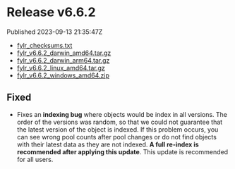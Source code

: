 
# Release v6.6.2

Published 2023-09-13 21:35:47Z

* [fylr_checksums.txt](https://s3.eu-central-1.wasabisys.com/fylr-releases/v6.6.2/fylr_checksums.txt)
* [fylr_v6.6.2_darwin_amd64.tar.gz](https://s3.eu-central-1.wasabisys.com/fylr-releases/v6.6.2/fylr_v6.6.2_darwin_amd64.tar.gz)
* [fylr_v6.6.2_darwin_arm64.tar.gz](https://s3.eu-central-1.wasabisys.com/fylr-releases/v6.6.2/fylr_v6.6.2_darwin_arm64.tar.gz)
* [fylr_v6.6.2_linux_amd64.tar.gz](https://s3.eu-central-1.wasabisys.com/fylr-releases/v6.6.2/fylr_v6.6.2_linux_amd64.tar.gz)
* [fylr_v6.6.2_windows_amd64.zip](https://s3.eu-central-1.wasabisys.com/fylr-releases/v6.6.2/fylr_v6.6.2_windows_amd64.zip)

## Fixed

* Fixes an **indexing bug** where objects would be index in all versions. The order of the versions was random, so that we could not guarantee that the latest version of the object is indexed. If this problem occurs, you can see wrong pool counts after pool changes or do not find objects with their latest data as they are not indexed. **A full re-index is recommended after applying this update**. This update is recommended for all users.